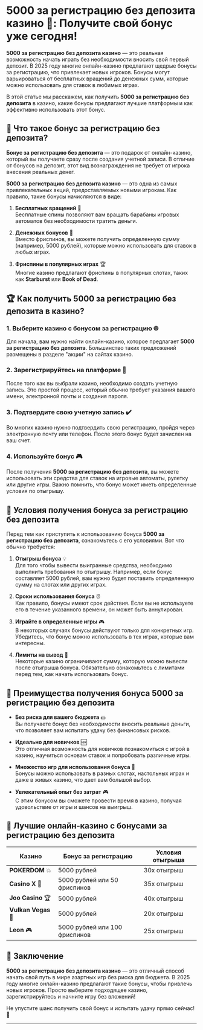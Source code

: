 # 5000 за регистрацию без депозита казино 🎰: Получите свой бонус уже сегодня!

**5000 за регистрацию без депозита казино** — это реальная возможность начать играть без необходимости вносить свой первый депозит. В 2025 году многие онлайн-казино предлагают щедрые бонусы за регистрацию, что привлекает новых игроков. Бонусы могут варьироваться от бесплатных вращений до денежных сумм, которые можно использовать для ставок в любимых играх.

В этой статье мы расскажем, как получить **5000 за регистрацию без депозита** в казино, какие бонусы предлагают лучшие платформы и как эффективно использовать этот бонус.

## 🎯 Что такое бонус за регистрацию без депозита?

**Бонус за регистрацию без депозита** — это подарок от онлайн-казино, который вы получаете сразу после создания учетной записи. В отличие от бонусов на депозит, этот вид вознаграждения не требует от игрока внесения реальных денег.

**5000 за регистрацию без депозита казино** — это одна из самых привлекательных акций, предоставляемых новыми игрокам. Как правило, такие бонусы начисляются в виде:

1. **Бесплатных вращений** 🎰  
   Бесплатные спины позволяют вам вращать барабаны игровых автоматов без необходимости тратить деньги.

2. **Денежных бонусов** 💸  
   Вместо фриспинов, вы можете получить определенную сумму (например, 5000 рублей), которые можно использовать для ставок в любых играх.

3. **Фриспины в популярных играх** 🏆  
   Многие казино предлагают фриспины в популярных слотах, таких как **Starburst** или **Book of Dead**.

## 🏆 Как получить 5000 за регистрацию без депозита в казино?

### 1. **Выберите казино с бонусом за регистрацию** 🌐  
   Для начала, вам нужно найти онлайн-казино, которое предлагает **5000 за регистрацию без депозита**. Большинство таких предложений размещены в разделе "акции" на сайтах казино.

### 2. **Зарегистрируйтесь на платформе** 📝  
   После того как вы выбрали казино, необходимо создать учетную запись. Это простой процесс, который обычно требует указания вашего имени, электронной почты и создания пароля.

### 3. **Подтвердите свою учетную запись** ✔️  
   Во многих казино нужно подтвердить свою регистрацию, пройдя через электронную почту или телефон. После этого бонус будет зачислен на ваш счет.

### 4. **Используйте бонус** 🎮  
   После получения **5000 за регистрацию без депозита**, вы можете использовать эти средства для ставок на игровые автоматы, рулетку или другие игры. Важно помнить, что бонус может иметь определенные условия по отыгрышу.

## 🎲 Условия получения бонуса за регистрацию без депозита

Перед тем как приступить к использованию бонуса **5000 за регистрацию без депозита**, ознакомьтесь с его условиями. Вот что обычно требуется:

1. **Отыгрыш бонуса** 💡  
   Для того чтобы вывести выигранные средства, необходимо выполнить требования по отыгрышу. Например, если бонус составляет 5000 рублей, вам нужно будет поставить определенную сумму на слотах или других играх.

2. **Сроки использования бонуса** ⏰  
   Как правило, бонусы имеют срок действия. Если вы не используете его в течение указанного времени, он может быть аннулирован.

3. **Играйте в определенные игры** 🎮  
   В некоторых случаях бонусы действуют только для конкретных игр. Убедитесь, что бонус можно использовать в тех играх, которые вам интересны.

4. **Лимиты на вывод** 💸  
   Некоторые казино ограничивают сумму, которую можно вывести после отыгрыша бонуса. Обязательно ознакомьтесь с лимитами перед тем, как начать использовать бонус.

## 🎯 Преимущества получения бонуса 5000 за регистрацию без депозита

- **Без риска для вашего бюджета** 💵  
   Вы получаете бонус без необходимости вносить реальные деньги, что позволяет вам испытать удачу без финансовых рисков.

- **Идеально для новичков** 🆕  
   Это отличная возможность для новичков познакомиться с игрой в казино, научиться основам ставок и попробовать различные игры.

- **Множество игр для использования бонуса** 🎰  
   Бонусы можно использовать в разных слотах, настольных играх и даже в живых казино, что дает вам большой выбор.

- **Увлекательный опыт без затрат** 🎮  
   С этим бонусом вы сможете провести время в казино, получая удовольствие от игры и шансов на выигрыш.

## 🏅 Лучшие онлайн-казино с бонусами за регистрацию без депозита

| Казино                | Бонус за регистрацию    | Условия отыгрыша        |  
|-----------------------|-------------------------|-------------------------|  
| **POKERDOM** 💥        | 5000 рублей             | 30x отыгрыш             |  
| **Casino X** 🎯        | 5000 рублей или 50 фриспинов | 35x отыгрыш            |  
| **Joo Casino** 🏆      | 5000 рублей             | 40x отыгрыш             |  
| **Vulkan Vegas** 🎰    | 5000 рублей             | 20x отыгрыш             |  
| **Leon** 🎮            | 5000 рублей или 100 фриспинов | 25x отыгрыш            |

## 🎲 Заключение

**5000 за регистрацию без депозита казино** — это отличный способ начать свой путь в мире азартных игр без риска для бюджета. В 2025 году многие онлайн-казино предлагают такие бонусы, чтобы привлечь новых игроков. Просто выберите подходящее казино, зарегистрируйтесь и начните игру без вложений!

Не упустите шанс получить свой бонус и испытать удачу прямо сейчас! 🎰

---


